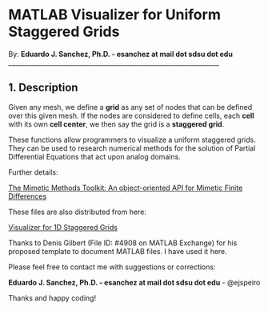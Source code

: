 # MATLAB Visualizer for Uniform Staggered Grids

By: **Eduardo J. Sanchez, Ph.D. - esanchez at mail dot sdsu dot edu**
    __________________________________________________________________

## 1. Description

Given any mesh, we define a **grid** as any set of nodes that can be defined
over this given mesh. If the nodes are considered to define cells, each **cell**
with its own **cell center**, we then say the grid is a **staggered grid**.

These functions allow programmers to visualize a uniform staggered grids. They
can be used to research numerical methods for the solution of Partial
Differential Equations that act upon analog domains.

Further details:

[The Mimetic Methods Toolkit: An object-oriented API for Mimetic Finite Differences](http://www.sciencedirect.com/science/article/pii/S037704271300719X)

These files are also distributed from here:

[Visualizer for 1D Staggered Grids](http://www.mathworks.com/matlabcentral/fileexchange/48843-visualizer-for-1d-staggered-grids)

Thanks to Denis Gilbert (File ID: #4908 on MATLAB Exchange) for his proposed
template to document MATLAB files. I have used it here.

Please feel free to contact me with suggestions or corrections:

**Eduardo J. Sanchez, Ph.D. - esanchez at mail dot sdsu dot edu** - @ejspeiro

Thanks and happy coding!

